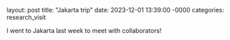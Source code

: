 layout: post
title: "Jakarta trip"
date: 2023-12-01 13:39:00 -0000
categories: research_visit

I went to Jakarta last week to meet with collaborators!